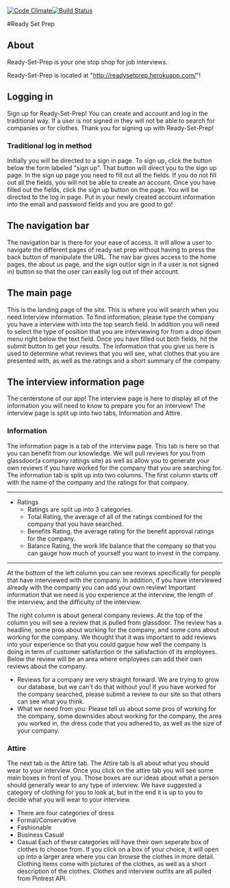 [![Code Climate](https://codeclimate.com/github/ready-set-prep/ready-set-prep/badges/gpa.svg)](https://codeclimate.com/github/ready-set-prep/ready-set-prep)[![Build Status](https://travis-ci.org/ready-set-prep/ready-set-prep.svg?branch=master)](https://travis-ci.org/ready-set-prep/ready-set-prep)

#Ready Set Prep
## About
Ready-Set-Prep is your one stop shop for job interviews.


Ready-Set-Prep is located at "http://readysetprep.herokuapp.com/"!
## Logging in

Sign up for Ready-Set-Prep! You can create and account and log in the traditional way. If a user is not signed in  they will not be able to search for companies or for clothes. Thank you for signing up with Ready-Set-Prep!

### Traditional log in method
Initially you will be directed to a sign in page. To sign up, click the button below the form labeled "sign up". That button will direct you to the sign up page. In the sign up page you need to fill out all the fields. If you do not fill out all the fields, you will not be able to create an account. Once you have filled out the fields, click the sign up button on the page. You will be directed to the log in page. Put in your newly created account information into the email and password fields and you are good to go!

## The navigation bar
The navigation bar is there for your ease of access. It will allow a user to navigate the different pages of ready set prep without having to press the back button of manipulate the URL. The nav bar gives access to the home pages, the about us page, and the sign out(or sign in if a user is not signed in) button so that the user can easily log out of their account.

## The main page
This is the landing page of the site. This is where you will search when you need Interview information. To find information, please type the company you have a interview with into the top search field. In addition you will need to select the type of position that you are interviewing for from a drop down menu right below the text field. Once you have filled out both fields, hit the submit button to get your results. The information that you give us here is used to determine what reviews that you will see, what clothes that you are presented with, as well as the ratings and a short summary of the company.

## The interview information page
The centerstone of our app! The interview page is here to display all of the information you will need to know to prepare you for an interview! The interview page is split up into two tabs, Information and Attire.

### Information
The information page is a tab of the interview page. This tab is here so that you can benefit from our knowledge. We will pull reviews for you from glassdoor(a company ratings site) as well as allow you to generate your own reviews if you have worked for the company that you are searching for. The information tab is split up into two columns. The first column starts off with the name of the company and the ratings for that company.
***
* Ratings
  * Ratings are split up into 3 categories.
  * Total Rating, the average of all of the ratings combined for the company that you have searched.
  * Benefits Rating, the average rating for the benefit approval ratings for the company.
  * Balance Rating, the work life balance that the company so that you can gauge how much of yourself you want to invest in the company.

***
At the bottom of the left column you can see reviews specifically for people that have interviewed with the company. In addition, if you have interviewed already with the company you can add your own review! Important information that we need is you experience at the interview, the length of the interview, and the difficulty of the interview.

The right column is about general company reviews. At the top of the column you will see a review that is pulled from glassdoor. The review has a headline, some pros about working for the company, and some cons about working for the company. We thought that it was important to add reviews into your experience so that you could gague how well the company is doing in term of customer satisfaction or the satisfaction of its employees. Below the review will be an area where employees can add their own reviews about the company.
  * Reviews for a company are very straight forward. We are trying to grow our database, but we can't do that without you! If you have worked for the company searched, please submit a review to our site so that others can see what you think.
  * What we need from you: Please tell us about some pros of working for the company, some downsides about working for the company, the area you worked in, the dress code that you adhered to, as well as the size of your company.

### Attire
The next tab is the Attire tab. The Attire tab is all about what you should wear to your interview. Once you click on the attire tab you will see some main boxes in front of you. Those boxes are our ideas about what a person should generally wear to any type of interview. We have suggested a category of clothing for you to look at, but in the end it is up to you to decide what you will wear to your interview.
  * There are four categories of dress
  * Formal/Conservative
  * Fashionable
  * Business Casual
  * Casual
Each of these categories will have their own seperate box of clothes to choose from. If you click on a box of your choice, it will open up into a larger area where you can browse the clothes in more detail. Clothing items come with pictures of the clothes, as well as a short description of the clothes. Clothes and interview outfits are all pulled from Pintrest API.  
